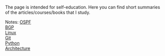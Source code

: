 The page is intended for self-education.
Here you can find short summaries of the articles/courses/books that I study.

Notes: 
[OSPF](https://dariashantalova.github.io/2023/08/06/ospf.html)    
[BGP](https://dariashantalova.github.io/2023/07/15/Bgp-sum.html)   
[Linux](https://dariashantalova.github.io/2023/09/18/Linux-Summary.html)    
[Git](https://dariashantalova.github.io/2023/07/11/git.html)    
[Python](https://dariashantalova.github.io/2023/07/12/python.html>)     
[Architecture](https://dariashantalova.github.io/2023/06/21/Hardware-Networking.html)    


